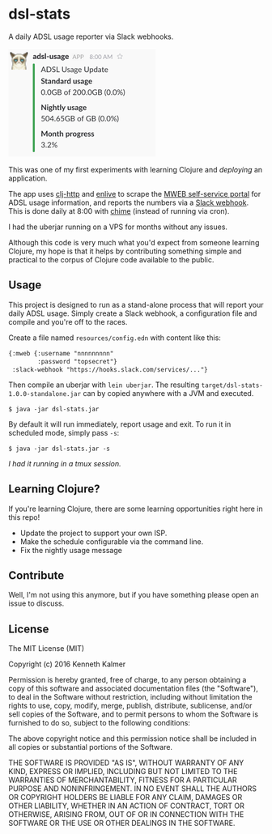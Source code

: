 # dsl-stats

A daily ADSL usage reporter via Slack webhooks.

![Slack Message](adsl-usage.png "Example Slack message")

This was one of my first experiments with learning Clojure and _deploying_ an application.

The app uses [clj-http](https://github.com/dakrone/clj-http) and [enlive](https://github.com/cgrand/enlive) to scrape the [MWEB self-service portal](https://myaccount.mweb.co.za/) for ADSL usage information, and reports the numbers via a [Slack webhook](https://api.slack.com/incoming-webhooks). This is done daily at 8:00 with [chime](https://github.com/jarohen/chime) (instead of running via cron).

I had the uberjar running on a VPS for months without any issues.

Although this code is very much what you'd expect from someone learning Clojure, my hope is that it helps by contributing something simple and practical to the corpus of Clojure code available to the public.

## Usage

This project is designed to run as a stand-alone process that will report your daily ADSL usage. Simply create a Slack webhook, a configuration file and compile and you're off to the races.

Create a file named `resources/config.edn` with content like this:

```
{:mweb {:username "nnnnnnnnn"
        :password "topsecret"}
 :slack-webhook "https://hooks.slack.com/services/..."}
```

Then compile an uberjar with `lein uberjar`. The resulting `target/dsl-stats-1.0.0-standalone.jar` can by copied anywhere with a JVM and executed.

```
$ java -jar dsl-stats.jar
```

By default it will run immediately, report usage and exit. To run it in scheduled mode, simply pass `-s`:

```
$ java -jar dsl-stats.jar -s
```

_I had it running in a tmux session._

## Learning Clojure?

If you're learning Clojure, there are some learning opportunities right here in this repo!

* Update the project to support your own ISP.
* Make the schedule configurable via the command line.
* Fix the nightly usage message

## Contribute

Well, I'm not using this anymore, but if you have something please open an issue to discuss.

## License

The MIT License (MIT)

Copyright (c) 2016 Kenneth Kalmer

Permission is hereby granted, free of charge, to any person obtaining a copy of this software and associated documentation files (the "Software"), to deal in the Software without restriction, including without limitation the rights to use, copy, modify, merge, publish, distribute, sublicense, and/or sell copies of the Software, and to permit persons to whom the Software is furnished to do so, subject to the following conditions:

The above copyright notice and this permission notice shall be included in all copies or substantial portions of the Software.

THE SOFTWARE IS PROVIDED "AS IS", WITHOUT WARRANTY OF ANY KIND, EXPRESS OR IMPLIED, INCLUDING BUT NOT LIMITED TO THE WARRANTIES OF MERCHANTABILITY, FITNESS FOR A PARTICULAR PURPOSE AND NONINFRINGEMENT. IN NO EVENT SHALL THE AUTHORS OR COPYRIGHT HOLDERS BE LIABLE FOR ANY CLAIM, DAMAGES OR OTHER LIABILITY, WHETHER IN AN ACTION OF CONTRACT, TORT OR OTHERWISE, ARISING FROM, OUT OF OR IN CONNECTION WITH THE SOFTWARE OR THE USE OR OTHER DEALINGS IN THE SOFTWARE.
